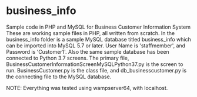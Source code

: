 # business_info
Sample code in PHP and MySQL for Business Customer Information System
These are working sample files in PHP, all written from scratch.  In the business_info folder is a sample MySQL database titled business_info which can be imported into MySQL 5.7 or later.  User Name is 'staffmember', and Password is 'Customer1'.
Also the same sample database has been connected to Python 3.7 screens.  The primary file, BusinessCustomerInformationScreenMySQLPython37.py is the screen to run.  BusinessCustomer.py is the class file, and db_businesscustomer.py is the connecting file to the MySQL database.

NOTE:  Everything was tested using wampserver64, with localhost.

